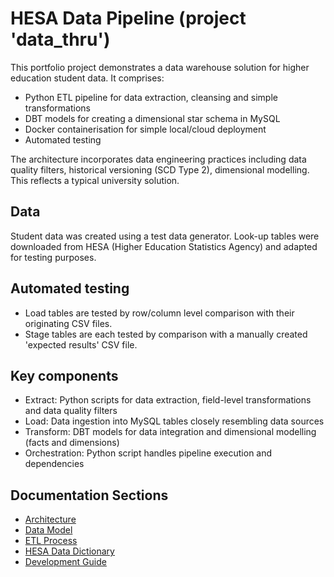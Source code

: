 # HESA Data Pipeline (project 'data_thru')

This portfolio project demonstrates a data warehouse solution for higher education student data. It comprises:

- Python ETL pipeline for data extraction, cleansing and simple transformations
- DBT models for creating a dimensional star schema in MySQL
- Docker containerisation for simple local/cloud deployment
- Automated testing

The architecture incorporates data engineering practices including data quality filters, historical versioning (SCD Type 2), dimensional modelling. This reflects a typical university solution.

## Data
Student data was created using a test data generator. Look-up tables were downloaded from HESA (Higher Education Statistics Agency) and adapted for testing purposes.

## Automated testing
- Load tables are tested by row/column level comparison with their originating CSV files.
- Stage tables are each tested by comparison with a manually created 'expected results' CSV file.

## Key components
- Extract: Python scripts for data extraction, field-level transformations and data quality filters
- Load: Data ingestion into MySQL tables closely resembling data sources
- Transform: DBT models for data integration and dimensional modelling (facts and dimensions)
- Orchestration: Python script handles pipeline execution and dependencies

## Documentation Sections
* [Architecture](architecture.md)
* [Data Model](data-model.md)
* [ETL Process](etl-process.md)
* [HESA Data Dictionary](hesa-data-dictionary.md)
* [Development Guide](development-guide.md)